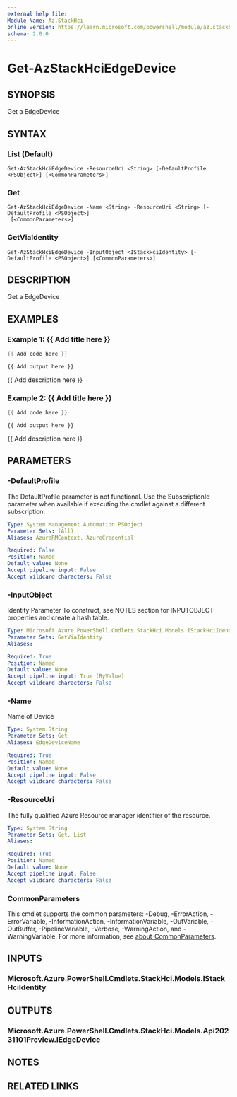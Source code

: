 ```yaml
---
external help file:
Module Name: Az.StackHci
online version: https://learn.microsoft.com/powershell/module/az.stackhci/get-azstackhciedgedevice
schema: 2.0.0
---
```


# Get-AzStackHciEdgeDevice

## SYNOPSIS
Get a EdgeDevice

## SYNTAX

### List (Default)
```
Get-AzStackHciEdgeDevice -ResourceUri <String> [-DefaultProfile <PSObject>] [<CommonParameters>]
```

### Get
```
Get-AzStackHciEdgeDevice -Name <String> -ResourceUri <String> [-DefaultProfile <PSObject>]
 [<CommonParameters>]
```

### GetViaIdentity
```
Get-AzStackHciEdgeDevice -InputObject <IStackHciIdentity> [-DefaultProfile <PSObject>] [<CommonParameters>]
```

## DESCRIPTION
Get a EdgeDevice

## EXAMPLES

### Example 1: {{ Add title here }}
```powershell
{{ Add code here }}
```

```output
{{ Add output here }}
```

{{ Add description here }}

### Example 2: {{ Add title here }}
```powershell
{{ Add code here }}
```

```output
{{ Add output here }}
```

{{ Add description here }}

## PARAMETERS

### -DefaultProfile
The DefaultProfile parameter is not functional.
Use the SubscriptionId parameter when available if executing the cmdlet against a different subscription.

```yaml
Type: System.Management.Automation.PSObject
Parameter Sets: (All)
Aliases: AzureRMContext, AzureCredential

Required: False
Position: Named
Default value: None
Accept pipeline input: False
Accept wildcard characters: False
```

### -InputObject
Identity Parameter
To construct, see NOTES section for INPUTOBJECT properties and create a hash table.

```yaml
Type: Microsoft.Azure.PowerShell.Cmdlets.StackHci.Models.IStackHciIdentity
Parameter Sets: GetViaIdentity
Aliases:

Required: True
Position: Named
Default value: None
Accept pipeline input: True (ByValue)
Accept wildcard characters: False
```

### -Name
Name of Device

```yaml
Type: System.String
Parameter Sets: Get
Aliases: EdgeDeviceName

Required: True
Position: Named
Default value: None
Accept pipeline input: False
Accept wildcard characters: False
```

### -ResourceUri
The fully qualified Azure Resource manager identifier of the resource.

```yaml
Type: System.String
Parameter Sets: Get, List
Aliases:

Required: True
Position: Named
Default value: None
Accept pipeline input: False
Accept wildcard characters: False
```

### CommonParameters
This cmdlet supports the common parameters: -Debug, -ErrorAction, -ErrorVariable, -InformationAction, -InformationVariable, -OutVariable, -OutBuffer, -PipelineVariable, -Verbose, -WarningAction, and -WarningVariable. For more information, see [about_CommonParameters](http://go.microsoft.com/fwlink/?LinkID=113216).

## INPUTS

### Microsoft.Azure.PowerShell.Cmdlets.StackHci.Models.IStackHciIdentity

## OUTPUTS

### Microsoft.Azure.PowerShell.Cmdlets.StackHci.Models.Api20231101Preview.IEdgeDevice

## NOTES

## RELATED LINKS

